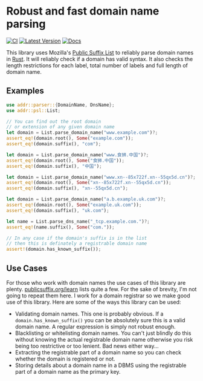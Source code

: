# Robust and fast domain name parsing

[![CI](https://github.com/addr-rs/addr/actions/workflows/ci.yml/badge.svg)](https://github.com/addr-rs/addr/actions/workflows/ci.yml) [![Latest Version](https://img.shields.io/crates/v/addr.svg)](https://crates.io/crates/addr) [![Docs](https://docs.rs/addr/badge.svg)](https://docs.rs/addr)

This library uses Mozilla's [Public Suffix List](https://publicsuffix.org) to reliably parse domain names in [Rust](https://www.rust-lang.org). It will reliably check if a domain has valid syntax. It also checks the length restrictions for each label, total number of labels and full length of domain name.

## Examples

```rust
use addr::parser::{DomainName, DnsName};
use addr::psl::List;

// You can find out the root domain
// or extension of any given domain name
let domain = List.parse_domain_name("www.example.com")?;
assert_eq!(domain.root(), Some("example.com"));
assert_eq!(domain.suffix(), "com");

let domain = List.parse_domain_name("www.食狮.中国")?;
assert_eq!(domain.root(), Some("食狮.中国"));
assert_eq!(domain.suffix(), "中国");

let domain = List.parse_domain_name("www.xn--85x722f.xn--55qx5d.cn")?;
assert_eq!(domain.root(), Some("xn--85x722f.xn--55qx5d.cn"));
assert_eq!(domain.suffix(), "xn--55qx5d.cn");

let domain = List.parse_domain_name("a.b.example.uk.com")?;
assert_eq!(domain.root(), Some("example.uk.com"));
assert_eq!(domain.suffix(), "uk.com");

let name = List.parse_dns_name("_tcp.example.com.")?;
assert_eq!(name.suffix(), Some("com."));

// In any case if the domain's suffix is in the list
// then this is definately a registrable domain name
assert!(domain.has_known_suffix());
```

## Use Cases

For those who work with domain names the use cases of this library are plenty. [publicsuffix.org/learn](https://publicsuffix.org/learn/) lists quite a few. For the sake of brevity, I'm not going to repeat them here. I work for a domain registrar so we make good use of this library. Here are some of the ways this library can be used:

* Validating domain names. This one is probably obvious. If a `domain.has_known_suffix()` you can be absolutely sure this is a valid domain name. A regular expression is simply not robust enough.
* Blacklisting or whitelisting domain names. You can't just blindly do this without knowing the actual registrable domain name otherwise you risk being too restrictive or too lenient. Bad news either way...
* Extracting the registrable part of a domain name so you can check whether the domain is registered or not.
* Storing details about a domain name in a DBMS using the registrable part of a domain name as the primary key.
